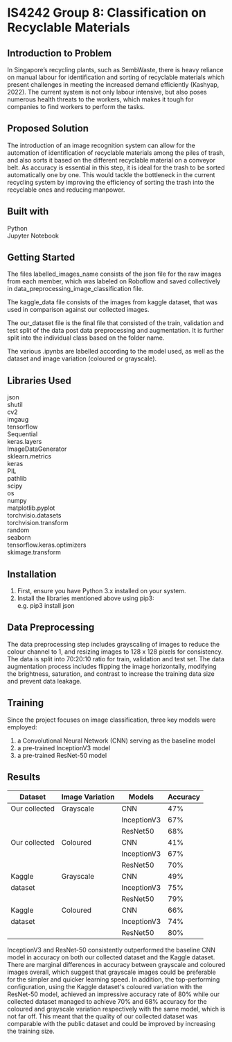 # IS4242 Group 8: Classification on Recyclable Materials

## Introduction to Problem
In Singapore’s recycling plants, such as SembWaste, there is heavy reliance on manual labour for identification and sorting of recyclable materials which present challenges in meeting the increased demand efficiently (Kashyap, 2022). The current system is not only labour intensive, but also poses numerous health threats to the workers, which makes it tough for companies to find workers to perform the tasks.

## Proposed Solution
The introduction of an image recognition system can allow for the automation of identification of recyclable materials among the piles of trash, and also sorts it based on the different recyclable material on a conveyor belt. As accuracy is essential in this step, it is ideal for the trash to be sorted automatically one by one. This would tackle the bottleneck in the current recycling system by improving the efficiency of sorting the trash into the recyclable ones and reducing manpower.

## Built with
Python <br/>
Jupyter Notebook

## Getting Started
The files labelled_images_name consists of the json file for the raw images from each member, which was labeled on Roboflow and saved collectively in data_preprocessing_image_classification file.

The kaggle_data file consists of the images from kaggle dataset, that was used in comparison against our collected images.

The our_dataset file is the final file that consisted of the train, validation and test split of the data post data preprocessing and augmentation. It is further split into the individual class based on the folder name. 

The various .ipynbs are labelled according to the model used, as well as the dataset and image variation (coloured or grayscale).

## Libraries Used
json <br/>
shutil <br/>
cv2 <br/>
imgaug <br/>
tensorflow <br/>
Sequential <br/>
keras.layers <br/>
ImageDataGenerator <br/>
sklearn.metrics <br/>
keras <br/>
PIL <br/>
pathlib <br/>
scipy <br/>
os <br/>
numpy <br/>
matplotlib.pyplot <br/>
torchvisio.datasets <br/>
torchvision.transform <br/>
random <br/>
seaborn <br/>
tensorflow.keras.optimizers <br/>
skimage.transform <br/>

## Installation
1. First, ensure you have Python 3.x installed on your system.  
2. Install the libraries mentioned above using pip3:  
    e.g. pip3 install json  

## Data Preprocessing
The data preprocessing step includes grayscaling of images to reduce the colour channel to 1, and resizing images to 128 x 128 pixels for consistency.
The data is split into 70:20:10 ratio for train, validation and test set. 
The data augmentation process includes flipping the image horizontally, modifying the brightness, saturation, and contrast to increase the training data size and prevent data leakage.

## Training
Since the project focuses on image classification, three key models were employed:  
1. a Convolutional Neural Network (CNN) serving as the baseline model  
2. a pre-trained InceptionV3 model  
3. a pre-trained ResNet-50 model  

## Results

| Dataset            | Image Variation | Models      | Accuracy |
|--------------------|-----------------|-------------|----------|
| Our collected      | Grayscale       | CNN         | 47%      |
|                    |                 | InceptionV3 | 67%      |
|                    |                 | ResNet50    | 68%      |
| Our collected      | Coloured        | CNN         | 41%      |
|                    |                 | InceptionV3 | 67%      |
|                    |                 | ResNet50    | 70%      |
| Kaggle             | Grayscale       | CNN         | 49%      |
| dataset            |                 | InceptionV3 | 75%      |
|                    |                 | ResNet50    | 79%      |
| Kaggle             | Coloured        | CNN         | 66%      |
| dataset            |                 | InceptionV3 | 74%      |
|                    |                 | ResNet50    | 80%      |

InceptionV3 and ResNet-50 consistently outperformed the baseline CNN model in accuracy on both our collected dataset and the Kaggle dataset. 
There are marginal differences in accuracy between grayscale and coloured images overall, which suggest that grayscale images could be preferable for the simpler and quicker learning speed.
In addition, the top-performing configuration, using the Kaggle dataset's coloured variation with the ResNet-50 model, achieved an impressive accuracy rate of 80% while our collected dataset managed to achieve 70% and 68% accuracy for the coloured and grayscale variation respectively with the same model, which is not far off. 
This meant that the quality of our collected dataset was comparable with the public dataset and could be improved by increasing the training size.




